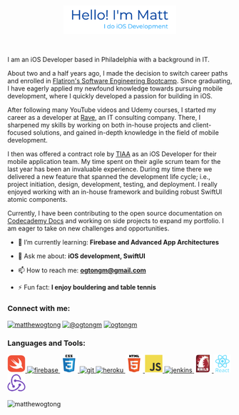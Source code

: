 <p align="center"><a><img width="50%" alt="Hello, I'm Matt. I do iOS Development" src="./assets/readme-header.png" /></a></p>

<br />

I am an iOS Developer based in Philadelphia with a background in IT. 

About two and a half years ago, I made the decision to switch career paths and enrolled in [Flatiron's Software Engineering Bootcamp](https://flatironschool.com/courses/coding-bootcamp/). Since graduating, I have eagerly applied my newfound knowledge towards pursuing mobile development, where I quickly developed a passion for building in iOS. 

After following many YouTube videos and Udemy courses, I started my career as a developer at [Rave](https://ravebizz.com), an IT consulting company. There, I sharpened my skills by working on both in-house projects and client-focused solutions, and gained in-depth knowledge in the field of mobile development.

I then was offered a contract role by [TIAA](https://apps.apple.com/us/app/tiaa/id341447597) as an iOS Developer for their mobile application team.
My time spent on their agile scrum team for the last year has been an invaluable experience. During my time there we delivered a new feature that spanned the development life cycle; i.e., project initiation, design, development, testing, and deployment. I really enjoyed working with an in-house framework and building robust SwiftUI atomic components.

Currently, I have been contributing to the open source documentation on [Codecademy Docs](https://github.com/Codecademy/docs) and working on side projects to expand my portfolio. I am eager to take on new challenges and opportunities.


- 🌱 I’m currently learning: **Firebase and Advanced App Architectures**

- 💬 Ask me about: **iOS development, SwiftUI**

- 📫 How to reach me: **ogtongm@gmail.com**

- ⚡ Fun fact: **I enjoy bouldering and table tennis**

<h3 align="left">Connect with me:</h3>
<p align="left">
<a href="https://linkedin.com/in/matthewogtong" target="blank"><img align="center" src="https://raw.githubusercontent.com/rahuldkjain/github-profile-readme-generator/master/src/images/icons/Social/linked-in-alt.svg" alt="matthewogtong" height="30" width="40" /></a>
<a href="https://medium.com/@ogtongm" target="blank"><img align="center" src="https://raw.githubusercontent.com/rahuldkjain/github-profile-readme-generator/master/src/images/icons/Social/medium.svg" alt="@ogtongm" height="30" width="40" /></a>
<a href="https://www.leetcode.com/ogtongm" target="blank"><img align="center" src="https://raw.githubusercontent.com/rahuldkjain/github-profile-readme-generator/master/src/images/icons/Social/leet-code.svg" alt="ogtongm" height="30" width="40" /></a>
</p>

<h3 align="left">Languages and Tools:</h3>
<p align="left"> <a href="https://developer.apple.com/swift/" target="_blank" rel="noreferrer"> <img src="https://raw.githubusercontent.com/devicons/devicon/master/icons/swift/swift-original.svg" alt="swift" width="40" height="40"/> </a> <a href="https://firebase.google.com/" target="_blank" rel="noreferrer"> <img src="https://www.vectorlogo.zone/logos/firebase/firebase-icon.svg" alt="firebase" width="40" height="40"/> </a> <a href="https://www.w3schools.com/css/" target="_blank" rel="noreferrer"> <img src="https://raw.githubusercontent.com/devicons/devicon/master/icons/css3/css3-original-wordmark.svg" alt="css3" width="40" height="40"/> </a> <a href="https://git-scm.com/" target="_blank" rel="noreferrer"> <img src="https://www.vectorlogo.zone/logos/git-scm/git-scm-icon.svg" alt="git" width="40" height="40"/> </a> <a href="https://heroku.com" target="_blank" rel="noreferrer"> <img src="https://www.vectorlogo.zone/logos/heroku/heroku-icon.svg" alt="heroku" width="40" height="40"/> </a> <a href="https://www.w3.org/html/" target="_blank" rel="noreferrer"> <img src="https://raw.githubusercontent.com/devicons/devicon/master/icons/html5/html5-original-wordmark.svg" alt="html5" width="40" height="40"/> </a> <a href="https://developer.mozilla.org/en-US/docs/Web/JavaScript" target="_blank" rel="noreferrer"> <img src="https://raw.githubusercontent.com/devicons/devicon/master/icons/javascript/javascript-original.svg" alt="javascript" width="40" height="40"/> </a> <a href="https://www.jenkins.io" target="_blank" rel="noreferrer"> <img src="https://www.vectorlogo.zone/logos/jenkins/jenkins-icon.svg" alt="jenkins" width="40" height="40"/> </a> <a href="https://rubyonrails.org" target="_blank" rel="noreferrer"> <img src="https://raw.githubusercontent.com/devicons/devicon/master/icons/rails/rails-original-wordmark.svg" alt="rails" width="40" height="40"/> </a> <a href="https://reactjs.org/" target="_blank" rel="noreferrer"> <img src="https://raw.githubusercontent.com/devicons/devicon/master/icons/react/react-original-wordmark.svg" alt="react" width="40" height="40"/> </a> <a href="https://redux.js.org" target="_blank" rel="noreferrer"> <img src="https://raw.githubusercontent.com/devicons/devicon/master/icons/redux/redux-original.svg" alt="redux" width="40" height="40"/> </a> </p>

<p><img align="center" src="https://github-readme-streak-stats.herokuapp.com/?user=matthewogtong&theme=dark" alt="matthewogtong" /></p>

